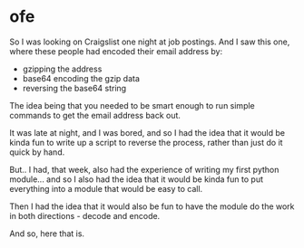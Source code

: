 # ofe
So I was looking on Craigslist one night at job postings. And I saw this one, where these people had encoded their email address by:<ul>
<li>gzipping the address</li>
<li>base64 encoding the gzip data</li>
<li>reversing the base64 string</li>
</ul>

The idea being that you needed to be smart enough to run simple commands to get the email address back out.

It was late at night, and I was bored, and so I had the idea that it would be kinda fun to write up a script to reverse the process, rather than just do it quick by hand.

But.. I had, that week, also had the experience of writing my first python module... and so I also had the idea that it would be kinda fun to put everything into a module that would be easy to call.

Then I had the idea that it would also be fun to have the module do the work in both directions - decode and encode.

And so, here that is.
